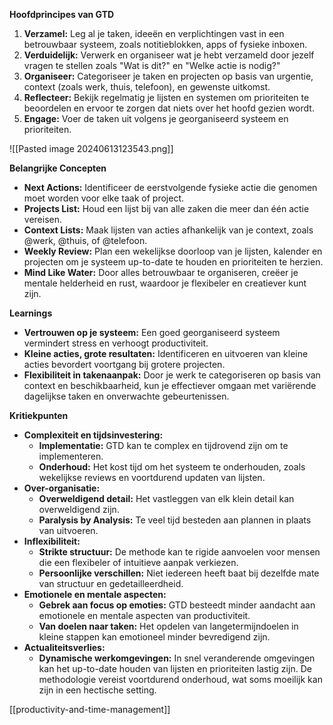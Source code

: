 **Hoofdprincipes van GTD**

1. **Verzamel:** Leg al je taken, ideeën en verplichtingen vast in een betrouwbaar systeem, zoals notitieblokken, apps of fysieke inboxen.
2. **Verduidelijk:** Verwerk en organiseer wat je hebt verzameld door jezelf vragen te stellen zoals "Wat is dit?" en "Welke actie is nodig?"
3. **Organiseer:** Categoriseer je taken en projecten op basis van urgentie, context (zoals werk, thuis, telefoon), en gewenste uitkomst.
4. **Reflecteer:** Bekijk regelmatig je lijsten en systemen om prioriteiten te beoordelen en ervoor te zorgen dat niets over het hoofd gezien wordt.
5. **Engage:** Voer de taken uit volgens je georganiseerd systeem en prioriteiten.

![[Pasted image 20240613123543.png]]

**Belangrijke Concepten**

- **Next Actions:** Identificeer de eerstvolgende fysieke actie die genomen moet worden voor elke taak of project.
- **Projects List:** Houd een lijst bij van alle zaken die meer dan één actie vereisen.
- **Context Lists:** Maak lijsten van acties afhankelijk van je context, zoals @werk, @thuis, of @telefoon.
- **Weekly Review:** Plan een wekelijkse doorloop van je lijsten, kalender en projecten om je systeem up-to-date te houden en prioriteiten te herzien.
- **Mind Like Water:** Door alles betrouwbaar te organiseren, creëer je mentale helderheid en rust, waardoor je flexibeler en creatiever kunt zijn.

**Learnings**

- **Vertrouwen op je systeem:** Een goed georganiseerd systeem vermindert stress en verhoogt productiviteit.
- **Kleine acties, grote resultaten:** Identificeren en uitvoeren van kleine acties bevordert voortgang bij grotere projecten.
- **Flexibiliteit in takenaanpak:** Door je werk te categoriseren op basis van context en beschikbaarheid, kun je effectiever omgaan met variërende dagelijkse taken en onverwachte gebeurtenissen.

**Kritiekpunten**

- **Complexiteit en tijdsinvestering:**
    - **Implementatie:** GTD kan te complex en tijdrovend zijn om te implementeren.
    - **Onderhoud:** Het kost tijd om het systeem te onderhouden, zoals wekelijkse reviews en voortdurend updaten van lijsten.
- **Over-organisatie:**
    - **Overweldigend detail:** Het vastleggen van elk klein detail kan overweldigend zijn.
    - **Paralysis by Analysis:** Te veel tijd besteden aan plannen in plaats van uitvoeren.
- **Inflexibiliteit:**
    - **Strikte structuur:** De methode kan te rigide aanvoelen voor mensen die een flexibeler of intuitieve aanpak verkiezen.
    - **Persoonlijke verschillen:** Niet iedereen heeft baat bij dezelfde mate van structuur en gedetailleerdheid.
- **Emotionele en mentale aspecten:**
    - **Gebrek aan focus op emoties:** GTD besteedt minder aandacht aan emotionele en mentale aspecten van productiviteit.
    - **Van doelen naar taken:** Het opdelen van langetermijndoelen in kleine stappen kan emotioneel minder bevredigend zijn.
- **Actualiteitsverlies:**
    - **Dynamische werkomgevingen:** In snel veranderende omgevingen kan het up-to-date houden van lijsten en prioriteiten lastig zijn. De methodologie vereist voortdurend onderhoud, wat soms moeilijk kan zijn in een hectische setting.

[[productivity-and-time-management]]